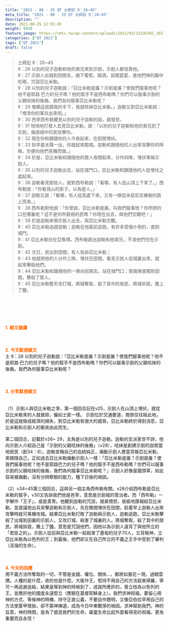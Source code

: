 ```yaml
---
title: "2021 - 08 - 25 QT 士師記 9：26~45"
meta_title: "2021 - 08 - 25 QT 士師記 9：26~45"
description: ""
date: 2021-08-25 12:55:45
weight: 9930
feature_image: https://cmtc.tw/wp-content/uploads/2022/03/15235392_10211799862337740_180693556567566654_o-1.webp
categories: ["QT 2021"]
tags: ["QT 2021"]
draft: false
---
```


<blockquote>士師記 9：26~45<br />
9：26 以別的兒子迦勒和他的弟兄來到示劍，示劍人都信靠他。<br />
9：27 示劍人出城到田間去，摘下葡萄，踹酒，設擺筵宴，進他們神的廟中吃喝，咒詛亞比米勒。<br />
9：28 以別的兒子迦勒說：「亞比米勒是誰？示劍是誰？使我們服事他呢？他不是耶路‧巴力的兒子嗎？他的幫手不是西布勒嗎？你們可以服事示劍的父親哈抹的後裔。我們為何服事亞比米勒呢？<br />
9：29 惟願這民歸我的手下，我就除掉亞比米勒。」迦勒又對亞比米勒說：「增添你的軍兵出來吧。」<br />
9：30 邑宰西布勒聽見以別的兒子迦勒的話，就發怒，<br />
9：31 悄悄地打發人去見亞比米勒，說：「以別的兒子迦勒和他的弟兄到了示劍，煽惑城中的民攻擊你。<br />
9：32 現在你和跟隨你的人今夜起來，在田間埋伏。<br />
9：33 到早晨太陽一出，你就起來闖城。迦勒和跟隨他的人出來攻擊你的時候，你便向他們見機而做。」<br />
9：34 於是，亞比米勒和跟隨他的眾人夜間起來，分作四隊，埋伏等候示劍人。<br />
9：35 以別的兒子迦勒出去，站在城門口。亞比米勒和跟隨他的人從埋伏之處起來。<br />
9：36 迦勒看見那些人，就對西布勒說：「看哪，有人從山頂上下來了。」西布勒說：「你看見山的影子，以為是人。」<br />
9：37 迦勒又說：「看哪，有人從高處下來，又有一隊從米惡尼尼橡樹的路上而來。」<br />
9：38 西布勒對他說：「你曾說，亞比米勒是誰，叫我們服事他？你所誇的口在哪裏呢？這不是你所藐視的民嗎？你現在出去，與他們交戰吧！」<br />
9：39 於是迦勒率領示劍人出去，與亞比米勒交戰。<br />
9：40 亞比米勒追趕迦勒；迦勒在他面前逃跑，有許多受傷仆倒的，直到城門。<br />
9：41 亞比米勒住在亞魯瑪。西布勒趕出迦勒和他弟兄，不准他們住在示劍。<br />
9：42 次日，民出到田間，有人告訴亞比米勒；<br />
9：43 他就把他的人分作三隊，埋伏在田間，看見示劍人從城裏出來，就起來擊殺他們。<br />
9：44 亞比米勒和跟隨他的一隊向前闖去，站在城門口；那兩隊直闖到田間，擊殺了眾人。<br />
9：45 亞比米勒整天攻打城，將城奪取，殺了其中的居民，將城拆毀，撒上了鹽。</blockquote><br />
&nbsp;<br />
<br />
&nbsp;<br />
<br />
<span style="color: #ff6600;"><strong>1. </strong><strong>經文誦讀</strong></span><br />
<br />
<span style="color: #ff6600;"><strong> </strong></span><br />
<br />
<span style="color: #ff6600;"><strong>2. 今天默想</strong><strong>經文<br />
</strong></span>士 9：28 以別的兒子迦勒說：「亞比米勒是誰？示劍是誰？使我們服事他呢？他不是耶路‧巴力的兒子嗎？他的幫手不是西布勒嗎？你們可以服事示劍的父親哈抹的後裔。我們為何服事亞比米勒呢？<br />
<br />
&nbsp;<br />
<br />
<span style="color: #ff6600;"><strong>3. 分享默想經文<br />
</strong></span><br />
<br />
（1）示劍人與亞比米勒之爭，第一個回合記在v25，示劍人在山頂上埋伏，就從亞比米勒來的人就搶掠，儼如士匪一樣。 示劍位於交通要道，商旅往往經此地，於是這就做成經濟的損失，對亞比米勒有很大的威脅。亞比米勒終於得到消息，亞比米勒和示劍人的衝突由此而生。<br />
<br />
第二個回合，記載於v26~ 29，主角是以別的兒子迦勒。迦勒的支派家世不詳，他向示劍人介紹自己是「示劍的父親哈抹的後裔」（v28），哈抹是創建示劍的迦南當地居民（創34：6）。迦勒宣稱自己的血統純正，煽動示劍人應當背叛亞比米勒，來跟隨自己，正如過去亞比米勒煽動示劍人一樣：「亞比米勒是誰？示劍是誰？使我們服事他呢？他不是耶路巴力的兒子嗎？他的幫手不是西布勒嗎？你們可以服事示劍的父親哈抹的後裔，我們為何服事亞比米勒呢？」示劍人好像是牆頭草，如此容易被煽動，沒有分辨察驗的能力，種下日後的禍因。<br />
<br />
（2）v34~45第三個回合，這與另一個主角西布勒有關。v28介紹西布勒是亞比米勒的幫手，v30又告訴我們他是邑宰，意思是示劍城的管治者。而「西布勒」一字解作「王子」，或是貴冑。他聽到迦勒的咒詛，就甚憤怒，偷偷地匯報給亞比米勒，並提議他出兵突擊迦勒和示劍人，先在晚間埋伏在田間，趁着早上迦勒人出來攻擊時就可乘機攻城。結果亞比米勒打敗了迦勒與示劍人，迦勒逃跑，亞比米勒擊殺了出城到田裏的示劍人，又攻打城，殺害了城裏的人。將城奪取，殺了其中的居民，將城拆毀，撒上了鹽。意思是咒詛他們，因他以為示劍人違背了與他所立的「君臣之約」。示劍人從前與亞比米勒一起殺害了基甸的兒子70人，又背叛神，立亞比米勒為以色列的王；到最後，他們卻又在自己所立的不義之王手中受到了審判（活潑的生命）。<br />
<br />
&nbsp;<br />
<br />
<span style="color: #ff6600;"><strong>4. 今天的回應<br />
</strong></span>用不義方法所奪取的一切，不管是金錢、權位、關係…，都將如曇花一現，過眼雲煙。人種的是什麼，收的也是什麼。大衛作王，堅持不用自己的方法殺害掃羅，寧可一再逃避追殺，結果是等到神的時候到了，成就所應許的，膏立他為以色列的王，並應許他的國度永遠堅立（應驗在基督耶穌身上）。我們求神祝福，要留心用神的方式、等候神的時機、持守正直公義，不要自作聰明，又像亞伯拉罕用自己的方法使夏甲懷胎，卻不蒙神揀選，成為今日中東戰爭的禍因。求神幫助我們，神的旨意，神的時間，是為了塑造我們的生命，屬靈生命比起外面看得見的祝福，更為重要而且永恆！<br />
<br />
&nbsp;<br />
<br />
&nbsp;
        